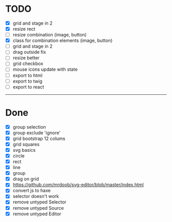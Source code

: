 # TODO

- [x] grid and stage in 2
- [x] resize rect
- [ ] resize combination (image, button)
- [x] class for combination elements (image, button)
- [ ] grid and stage in 2
- [ ] drag outside fix
- [ ] resize better
- [ ] grid checkbox
- [ ] mouse icons update with state
- [ ] export to html
- [ ] export to twig
- [ ] export to react

---

# Done

- [x] group selection
- [x] group exclude 'ignore'
- [x] grid bootstrap 12 colums
- [x] grid squares
- [x] svg basics
- [x] circle
- [x] rect
- [x] line
- [x] group
- [x] drag on grid
- [x] https://github.com/mrdoob/svg-editor/blob/master/index.html
- [x] convert js to haxe
- [x] selector doesn't work
- [x] remove untyped Selector
- [x] remove untyped Source
- [x] remove untyped Editor
